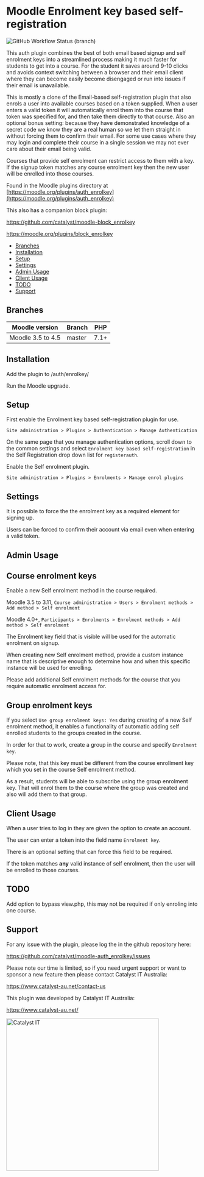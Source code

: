 # Moodle Enrolment key based self-registration

![GitHub Workflow Status (branch)](https://img.shields.io/github/workflow/status/catalyst/moodle-auth_enrolkey/ci/master?label=ci)

This auth plugin combines the best of both email based signup and self enrolment keys into a streamlined process making it much faster for students to get into a course. For the student it saves around 9-10 clicks and avoids context switching between a browser and their email client where they can become easily become disengaged or run into issues if their email is unavailable.

This is mostly a clone of the Email-based self-registration plugin that also enrols a user into available courses based on a token supplied. When a user enters a valid token it will automatically enrol them into the course that token was specified for, and then take them directly to that course. Also an optional bonus setting: because they have demonstrated knowledge of a secret code we know they are a real human so we let them straight in without forcing them to confirm their email. For some use cases where they may login and complete their course in a single session we may not ever care about their email being valid.

Courses that provide self enrolment can restrict access to them with a key. If the signup token matches any course enrolment key then the new user will be enrolled into those courses.

Found in the Moodle plugins directory at [https://moodle.org/plugins/auth_enrolkey](https://moodle.org/plugins/auth_enrolkey)

This also has a companion block plugin:

https://github.com/catalyst/moodle-block_enrolkey

https://moodle.org/plugins/block_enrolkey

* [Branches](#branches)
* [Installation](#installation)
* [Setup](#setup)
* [Settings](#settings)
* [Admin Usage](#admin-usage)
* [Client Usage](#client-usage)
* [TODO](#todo)
* [Support](#support)


Branches
--------

| Moodle version    | Branch      | PHP   |
|-------------------| ----------- | ----- |
| Moodle 3.5 to 4.5 | master      | 7.1+  |

Installation
------------

Add the plugin to /auth/enrolkey/

Run the Moodle upgrade.

Setup
-----
First enable the Enrolment key based self-registration plugin for use.

`Site administration > Plugins > Authentication > Manage Authentication`

On the same page that you manage authentication options, scroll down to the common settings and select `Enrolment key based self-registration` in the Self Registration drop down list for `registerauth`.

Enable the Self enrolment plugin.

`Site administration > Plugins > Enrolments > Manage enrol plugins`

Settings
--------

It is possible to force the the enrolment key as a required element for signing up.

Users can be forced to confirm their account via email even when entering a valid token.

Admin Usage
-----------

## Course enrolment keys

Enable a new Self enrolment method in the course required.

Moodle 3.5 to 3.11, `Course administration > Users > Enrolment methods > Add method > Self enrolment`

Moodle 4.0+, `Participants > Enrolments > Enrolment methods > Add method > Self enrolment`

The Enrolment key field that is visible will be used for the automatic enrolment on signup.

When creating new Self enrolment method, provide a custom instance name that is descriptive enough to determine how and when this specific instance will be used for enrolling.

Please add additional Self enrolment methods for the course that you require automatic enrolment access for.

## Group enrolment keys

If you select `Use group enrolment keys: Yes` during creating of a new Self enrolment method, it enables a functionality of automatic adding self enrolled students to the groups created in the course.

In order for that to work, create a group in the course and specify `Enrolment key`.

Please note, that this key must be different from the course enrollment key which you set in the course Self enrolment method.

As a result, students will be able to subscribe using the group enrolment key. That will enrol them to the course where the group was created and also will add them to that group.

Client Usage
------------

When a user tries to log in they are given the option to create an account.

The user can enter a token into the field name `Enrolment key`.

There is an optional setting that can force this field to be required.

If the token matches **any** valid instance of self enrolment, then the user will be enrolled to those courses.

TODO
----

Add option to bypass view.php, this may not be required if only enroling into one course.

Support
-------
For any issue with the plugin, please log the in the github repository here:

https://github.com/catalyst/moodle-auth_enrolkey/issues

Please note our time is limited, so if you need urgent support or want to
sponsor a new feature then please contact Catalyst IT Australia:

https://www.catalyst-au.net/contact-us



This plugin was developed by Catalyst IT Australia:

https://www.catalyst-au.net/

<a href="https://www.catalyst-au.net/"><img alt="Catalyst IT" src="https://cdn.rawgit.com/CatalystIT-AU/moodle-auth_saml2/master/pix/catalyst-logo.svg" width="400"></a>


